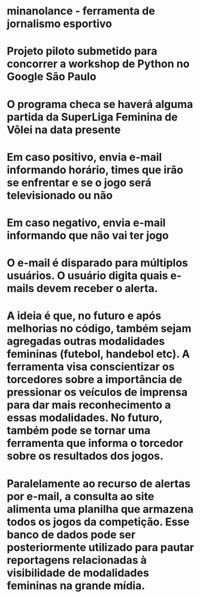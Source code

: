 # minanolance - ferramenta de jornalismo esportivo

# Projeto piloto submetido para concorrer a workshop de Python no Google São Paulo
# O programa checa se haverá alguma partida da SuperLiga Feminina de Vôlei na data presente 
# Em caso positivo, envia e-mail informando horário, times que irão se enfrentar e se o jogo será televisionado ou não
# Em caso negativo, envia e-mail informando que não vai ter jogo 
# O e-mail é disparado para múltiplos usuários. O usuário digita quais e-mails devem receber o alerta. 

# A ideia é que, no futuro e após melhorias no código, também sejam agregadas outras modalidades femininas (futebol, handebol etc). A ferramenta visa conscientizar os torcedores sobre a importância de pressionar os veículos de imprensa para dar mais reconhecimento a essas modalidades. No futuro, também pode se tornar uma ferramenta que informa o torcedor sobre os resultados dos jogos. 

# Paralelamente ao recurso de alertas por e-mail, a consulta ao site alimenta uma planilha que armazena todos os jogos da competição. Esse banco de dados pode ser posteriormente utilizado para pautar reportagens relacionadas à visibilidade de modalidades femininas na grande mídia.
